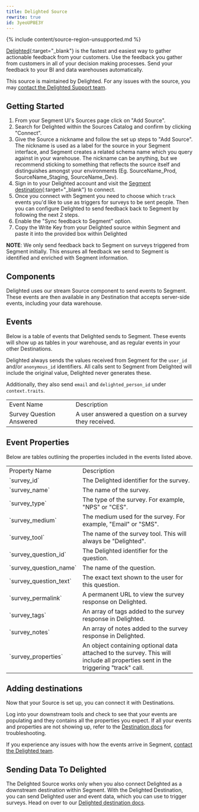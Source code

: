 ```yaml
---
title: Delighted Source
rewrite: true
id: 3yeoUP8E3Y
---
```

{% include content/source-region-unsupported.md %}

[Delighted](https://delighted.com/){:target="_blank"} is the fastest and easiest way to gather actionable feedback from your customers. Use the feedback you gather from customers in all of your decision making processes. Send your feedback to your BI and data warehouses automatically.

This source is maintained by Delighted. For any issues with the source, you may [contact the Delighted Support team](mailto:hello@delighted.com).


## Getting Started

1. From your Segment UI's Sources page click on "Add Source".
2. Search for Delighted within the Sources Catalog and confirm by clicking "Connect".
3. Give the Source a nickname and follow the set up steps to "Add Source". The nickname is used as a label for the source in your Segment interface, and Segment creates a related schema name which you query against in your warehouse. The nickname can be anything, but we recommend sticking to something that reflects the source itself and distinguishes amongst your environments (Eg. SourceName_Prod, SourceName_Staging, SourceName_Dev).
4. Sign in to your Delighted account and visit the [Segment destination](https://delighted.com/integrations/segment){:target="_blank"} to connect.
5. Once you connect with Segment you need to choose which `track` events you'd like to use as triggers for surveys to be sent people. Then you can configure Delighted to send feedback back to Segment by following the next 2 steps.
6. Enable the "Sync feedback to Segment" option.
7. Copy the Write Key from your Delighted source within Segment and paste it into the provided box within Delighted

**NOTE**: We only send feedback back to Segment on surveys triggered from Segment initially. This ensures all feedback we send to Segment is identified and enriched with Segment information.

## Components

Delighted uses our stream Source component to send events to Segment. These events are then available in any Destination that accepts server-side events, including your data warehouse.

## Events

Below is a table of events that Delighted sends to Segment. These events will show up as tables in your warehouse, and as regular events in your other Destinations.

Delighted always sends the values received from Segment for the `user_id` and/or `anonymous_id` identifiers. All calls sent to Segment from Delighted will include the original value, Delighted never generates these.

Additionally, they also send `email` and `delighted_person_id` under `context.traits`.

<table>
  <tr>
   <td>Event Name</td>
   <td>Description</td>
  </tr>
  <tr>
   <td>Survey Question Answered</td>
   <td>A user answered a question on a survey they received.</td>
  </tr>
</table>


## Event Properties

Below are tables outlining the properties included in the events listed above.

<table>
  <tr>
   <td>Property Name</td>
   <td>Description</td>
  </tr>
  <tr>
   <td>`survey_id`</td>
   <td>The Delighted identifier for the survey.</td>
  </tr>
  <tr>
   <td>`survey_name`</td>
   <td>The name of the survey.</td>
  </tr>
  <tr>
   <td>`survey_type`</td>
   <td>The type of the survey. For example, "NPS" or "CES".</td>
  </tr>
  <tr>
   <td>`survey_medium`</td>
   <td>The medium used for the survey. For example, "Email" or "SMS".</td>
  </tr>
  <tr>
   <td>`survey_tool`</td>
   <td>The name of the survey tool. This will always be "Delighted".</td>
  </tr>
  <tr>
   <td>`survey_question_id`</td>
   <td>The Delighted identifier for the question.</td>
  </tr>
  <tr>
   <td>`survey_question_name`</td>
   <td>The name of the question.</td>
  </tr>
  <tr>
   <td>`survey_question_text`</td>
   <td>The exact text shown to the user for this question.</td>
  </tr>
  <tr>
   <td>`survey_permalink`</td>
   <td>A permanent URL to view the survey response on Delighted.</td>
  </tr>
  <tr>
   <td>`survey_tags`</td>
   <td>An array of tags added to the survey response in Delighted.</td>
  </tr>
  <tr>
   <td>`survey_notes`</td>
   <td>An array of notes added to the survey response in Delighted.</td>
  </tr>
  <tr>
   <td>`survey_properties`</td>
   <td>An object containing optional data attached to the survey. This will include all properties sent in the triggering "track" call.</td>
  </tr>
</table>

## Adding destinations

Now that your Source is set up, you can connect it with Destinations.

Log into your downstream tools and check to see that your events are populating and they contains all the properties you expect. If all your events and properties are not showing up, refer to the [Destination docs](/docs/connections/destinations/) for troubleshooting.

If you experience any issues with how the events arrive in Segment, [contact the Delighted team](mailto:hello@delighted.com).


## Sending Data To Delighted

The Delighted Source works only when you also connect Delighted as a downstream destination within Segment. With the Delighted Destination, you can send Delighted user and event data, which you can use to trigger surveys. Head on over to our [Delighted destination docs](/docs/connections/destinations/catalog/delighted/).
